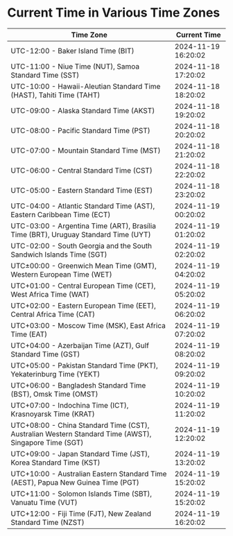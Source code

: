 # Current Time in Various Time Zones

| Time Zone | Current Time |
|-----------|--------------|
| UTC-12:00 - Baker Island Time (BIT) | 2024-11-19 16:20:02 |
| UTC-11:00 - Niue Time (NUT), Samoa Standard Time (SST) | 2024-11-18 17:20:02 |
| UTC-10:00 - Hawaii-Aleutian Standard Time (HAST), Tahiti Time (TAHT) | 2024-11-18 18:20:02 |
| UTC-09:00 - Alaska Standard Time (AKST) | 2024-11-18 19:20:02 |
| UTC-08:00 - Pacific Standard Time (PST) | 2024-11-18 20:20:02 |
| UTC-07:00 - Mountain Standard Time (MST) | 2024-11-18 21:20:02 |
| UTC-06:00 - Central Standard Time (CST) | 2024-11-18 22:20:02 |
| UTC-05:00 - Eastern Standard Time (EST) | 2024-11-18 23:20:02 |
| UTC-04:00 - Atlantic Standard Time (AST), Eastern Caribbean Time (ECT) | 2024-11-19 00:20:02 |
| UTC-03:00 - Argentina Time (ART), Brasília Time (BRT), Uruguay Standard Time (UYT) | 2024-11-19 01:20:02 |
| UTC-02:00 - South Georgia and the South Sandwich Islands Time (SGT) | 2024-11-19 02:20:02 |
| UTC±00:00 - Greenwich Mean Time (GMT), Western European Time (WET) | 2024-11-19 04:20:02 |
| UTC+01:00 - Central European Time (CET), West Africa Time (WAT) | 2024-11-19 05:20:02 |
| UTC+02:00 - Eastern European Time (EET), Central Africa Time (CAT) | 2024-11-19 06:20:02 |
| UTC+03:00 - Moscow Time (MSK), East Africa Time (EAT) | 2024-11-19 07:20:02 |
| UTC+04:00 - Azerbaijan Time (AZT), Gulf Standard Time (GST) | 2024-11-19 08:20:02 |
| UTC+05:00 - Pakistan Standard Time (PKT), Yekaterinburg Time (YEKT) | 2024-11-19 09:20:02 |
| UTC+06:00 - Bangladesh Standard Time (BST), Omsk Time (OMST) | 2024-11-19 10:20:02 |
| UTC+07:00 - Indochina Time (ICT), Krasnoyarsk Time (KRAT) | 2024-11-19 11:20:02 |
| UTC+08:00 - China Standard Time (CST), Australian Western Standard Time (AWST), Singapore Time (SGT) | 2024-11-19 12:20:02 |
| UTC+09:00 - Japan Standard Time (JST), Korea Standard Time (KST) | 2024-11-19 13:20:02 |
| UTC+10:00 - Australian Eastern Standard Time (AEST), Papua New Guinea Time (PGT) | 2024-11-19 15:20:02 |
| UTC+11:00 - Solomon Islands Time (SBT), Vanuatu Time (VUT) | 2024-11-19 15:20:02 |
| UTC+12:00 - Fiji Time (FJT), New Zealand Standard Time (NZST) | 2024-11-19 16:20:02 |
